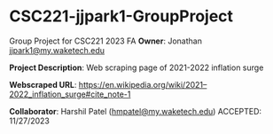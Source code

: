 # CSC221-jjpark1-GroupProject
Group Project for CSC221 2023 FA
__Owner__: Jonathan jjpark1@my.waketech.edu

__Project Description__: Web scraping page of 2021-2022 inflation surge

__Webscraped URL__: https://en.wikipedia.org/wiki/2021–2022_inflation_surge#cite_note-1

__Collaborator__: Harshil Patel (hmpatel@my.waketech.edu) ACCEPTED: 11/27/2023
